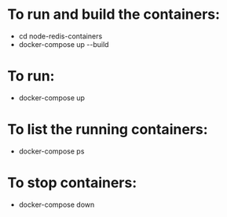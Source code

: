 # To run and build the containers:
- cd node-redis-containers
- docker-compose up --build

# To run:
- docker-compose up

# To list the running containers:
- docker-compose ps

# To stop containers:
- docker-compose down